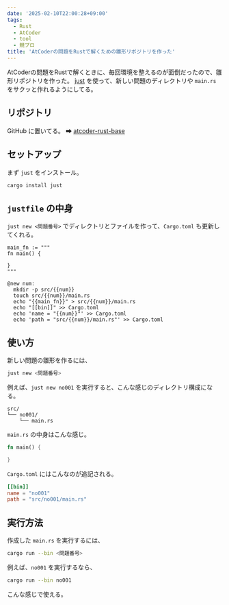 ```yaml
---
date: '2025-02-10T22:00:28+09:00'
tags:
  - Rust
  - AtCoder
  - tool
  - 競プロ
title: 'AtCoderの問題をRustで解くための雛形リポジトリを作った'
---
```


AtCoderの問題をRustで解くときに、毎回環境を整えるのが面倒だったので、雛形リポジトリを作った。
[just](https://github.com/casey/just) を使って、新しい問題のディレクトリや `main.rs` をサクッと作れるようにしてる。

## リポジトリ
GitHub に置いてる。
➡ [atcoder-rust-base](https://github.com/omihirofumi/atcoder-rust-base)

## セットアップ
まず `just` をインストール。

```bash
cargo install just
```

## `justfile` の中身
`just new <問題番号>` でディレクトリとファイルを作って、`Cargo.toml` も更新してくれる。

```just
main_fn := """
fn main() {

}
"""

@new num:
  mkdir -p src/{{num}}
  touch src/{{num}}/main.rs
  echo "{{main_fn}}" > src/{{num}}/main.rs
  echo "[[bin]]" >> Cargo.toml
  echo 'name = "{{num}}"' >> Cargo.toml
  echo 'path = "src/{{num}}/main.rs"' >> Cargo.toml
```

## 使い方
新しい問題の雛形を作るには、

```bash
just new <問題番号>
```

例えば、`just new no001` を実行すると、こんな感じのディレクトリ構成になる。

```
src/
└── no001/
    └── main.rs
```

`main.rs` の中身はこんな感じ。

```rust
fn main() {

}
```

`Cargo.toml` にはこんなのが追記される。

```toml
[[bin]]
name = "no001"
path = "src/no001/main.rs"
```

## 実行方法
作成した `main.rs` を実行するには、

```bash
cargo run --bin <問題番号>
```

例えば、`no001` を実行するなら、

```bash
cargo run --bin no001
```

こんな感じで使える。


